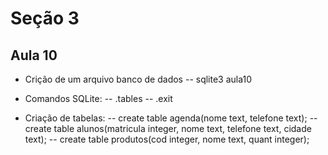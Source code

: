 # Seção 3
## Aula 10
- Crição de um arquivo banco de dados
-- sqlite3 aula10

- Comandos SQLite:
-- .tables
-- .exit

- Criação de tabelas:
-- create table agenda(nome text, telefone text);
-- create table alunos(matricula integer, nome text, telefone text, cidade text);
-- create table produtos(cod integer, nome text, quant integer);